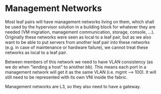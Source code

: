 # Management Networks
Most leaf pairs will have management networks living on them, which shall be used by the hypervisor solution in a
building block for whatever they are needed (VM migration, management communication, storage, console, ...).
Originally these networks were seen as local to a leaf pair, but as we also want to be able to put servers from another
leaf pair into these networks (e.g. in case of maintenance or hardware failure), we cannot treat these networks as
local to a leaf pair.

Between members of this network we need to have VLAN consistency (as we do when "lending a host" to another bb).
This means each port in a management network will get it as the same VLAN (i.e. mgmt --> 100). It will still need
to be represented with its own VNI inside the fabric.

Management networks are L3, so they also need to have a gateway.
